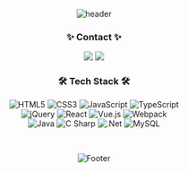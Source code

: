 <div align="center">

![header](https://capsule-render.vercel.app/api?type=waving&color=gradient&height=150&animation=twinkling)
<!-- ![Top Langs](https://github-readme-stats.vercel.app/api/top-langs/?username=suwoncityBoy&hide=python&theme=tokyonight) -->


### ✨ Contact ✨ 

<p>
  <a href="https://velog.io/@suwoncityboy"><img src="https://img.shields.io/badge/suwoncityboy.log-11B48A?style=flat-square&logo=Vimeo&logoColor=white&link=https://velog.io/@suwoncityboy"/></a>
  <a href="mailto:dlgkrrud970930@gmail.com" target="_blank"><img src="https://img.shields.io/badge/dlgkrrud970930@gmail.com-EA4335?style=flat-square&logo=Gmail&logoColor=white"/></a>
</p>


### 🛠 Tech Stack 🛠
![HTML5](https://img.shields.io/badge/html5-%23E34F26.svg?style=flat-square&logo=html5&logoColor=white)
![CSS3](https://img.shields.io/badge/css3-%231572B6.svg?style=flat-square&logo=css3&logoColor=white)
![JavaScript](https://img.shields.io/badge/javascript-F7DF1E?style=flat-square&logo=javascript&logoColor=white)
![TypeScript](https://img.shields.io/badge/typescript-3178C6.svg?style=flat-square&logo=TypeScript&logoColor=white)  
![jQuery](https://img.shields.io/badge/jquery-%230769AD.svg?style=flat-square&logo=jquery&logoColor=white)
![React](https://img.shields.io/badge/react-61DAFB.svg?style=flat-square&logo=React&logoColor=white)
![Vue.js](https://img.shields.io/badge/vue.js-4FC08D.svg?style=flat-square&logo=Vue.js&logoColor=white)
![Webpack](https://img.shields.io/badge/webpack-8DD6F9.svg?style=flat-square&logo=webpack&logoColor=white)  
![Java](https://img.shields.io/badge/Java-007396?style=flat-square&logo=OpenJDK&logoColor=white")
![C Sharp](https://img.shields.io/badge/csharp-512BD4.svg?style=flat-square&logo=csharp&logoColor=white)
![.Net](https://img.shields.io/badge/.net-8DD6F9.svg?style=flat-square&logo=.Net&logoColor=white)
![MySQL](https://img.shields.io/badge/mysql-4479A1?style=flat-square&logo=MySql&logoColor=white)


<br/>

![Footer](https://capsule-render.vercel.app/api?type=waving&color=gradient&height=150&animation=twinkling&section=footer)

</div>
